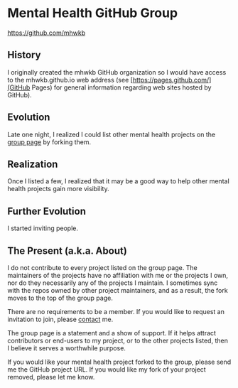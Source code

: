 # Mental Health GitHub Group

https://github.com/mhwkb

## History
I originally created the mhwkb GitHub organization so I would have access
to the mhwkb.github.io web address (see [https://pages.github.com/](GitHub Pages)
for general information regarding web sites hosted by GitHub).

## Evolution
Late one night, I realized I could list other mental health projects on
the [group page](https://github.com/mhwkb) by forking them.

## Realization
Once I listed a few, I realized that it may be a good way to help other mental
health projects gain more visibility.

## Further Evolution
I started inviting people.

## The Present (a.k.a. About)
I do not contribute to every project listed on the group page. The
maintainers of the projects have no affiliation with me or the projects I own,
nor do they necessarily any of the projects I maintain. I sometimes sync
with the repos owned by other project maintainers, and as a result, the
fork moves to the top of the group page.

There are no requirements to be a member. If you would like to request an
invitation to join, please
[contact](https://github.com/mhwkb/mhwkb.github.io#contact) me.

The group page is a statement and a show of support. If it helps
attract contributors or end-users to my project, or to the other projects
listed, then I believe it serves a worthwhile purpose.

If you would like your mental health project forked to the group, please
send me the GitHub project URL. If you would like my fork of your project
removed, please let me know.
